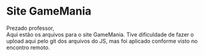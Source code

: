 # Site GameMania

Prezado professor, <br/>
Aqui estão os arquivos para o site GameMania. Tive dificuldade de fazer o upload aqui pelo git dos arquivos do JS, mas foi aplicado conforme visto no encontro remoto.

